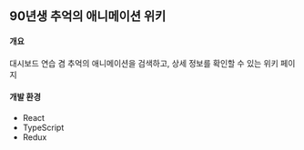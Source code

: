 ## 90년생 추억의 애니메이션 위키

#### 개요

대시보드 연습 겸 추억의 애니메이션을 검색하고, 상세 정보를 확인할 수 있는 위키 페이지

#### 개발 환경

- React
- TypeScript
- Redux